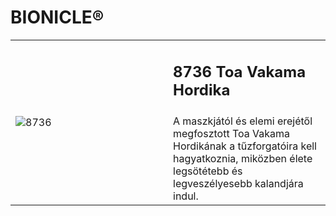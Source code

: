 # BIONICLE®

<table>
<tr>
<td rowspan="2" width="50%"><img alt="8736" src="https://www.lego.com/cdn/cs/catalog/assets/bltd12b5c865e46dc94/1/8736_box_in.png"></td>
<td><h2>8736 Toa Vakama Hordika</h2></td>
</tr>
<tr>
<td>A maszkjától és elemi erejétől megfosztott Toa Vakama Hordikának a tűzforgatóira kell hagyatkoznia, miközben élete legsötétebb és legveszélyesebb kalandjára indul.</td>
</tr>
</table>